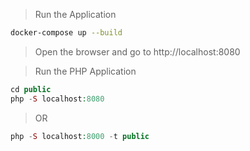 > Run the Application
```bash
docker-compose up --build
```
> Open the browser and go to http://localhost:8080

> Run the PHP Application
```php
cd public
php -S localhost:8080
```
> OR
```php
php -S localhost:8000 -t public
```
